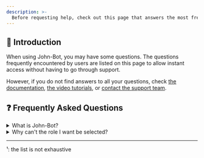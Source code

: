 ```yaml
---
description: >-
  Before requesting help, check out this page that answers the most frequently asked questions about using John-Bot.
---
```


## :rocket: Introduction

When using John-Bot, you may have some questions. The questions frequently encountered by users are listed on this page to allow instant access without having to go through support.

However, if you do not find answers to all your questions, check [the documentation](README.md), [the video tutorials](https://jnbt.xyz/tutorials), or [contact the support team](contact.md).

## :question: Frequently Asked Questions

<details>

<summary>What is John-Bot?</summary>

John-Bot is a bot available on the Discord platform designed to facilitate the management of Discord servers on which it is present. It offers a large number of useful features, including a ticket system, a logging system, a welcome & departure system, an experience-based leveling system, a giveaway system, and an advanced moderation system.¹

</details>

<details>

<summary>Why can't the role I want be selected?</summary>

When configuring automatic roles or reward roles in the leveling system, you might encounter a role that cannot be selected. It appears grayed out, unselectable, and is followed by a red indicator. This could be due to two interferences:

* **Role not accessible by John-Bot**: For some roles, John-Bot simply does not have enough permissions. To grant these permissions, place the role named "John-Bot," which is the application role, above the desired roles in the server's role hierarchy. John-Bot must also have administrator permission (or at a minimum, "Manage Roles").

* **Role not manageable by John-Bot**: For some roles, Discord prohibits applications like John-Bot from managing them. This includes application roles and reward roles for server boosters.

</details>

---
¹: the list is not exhaustive